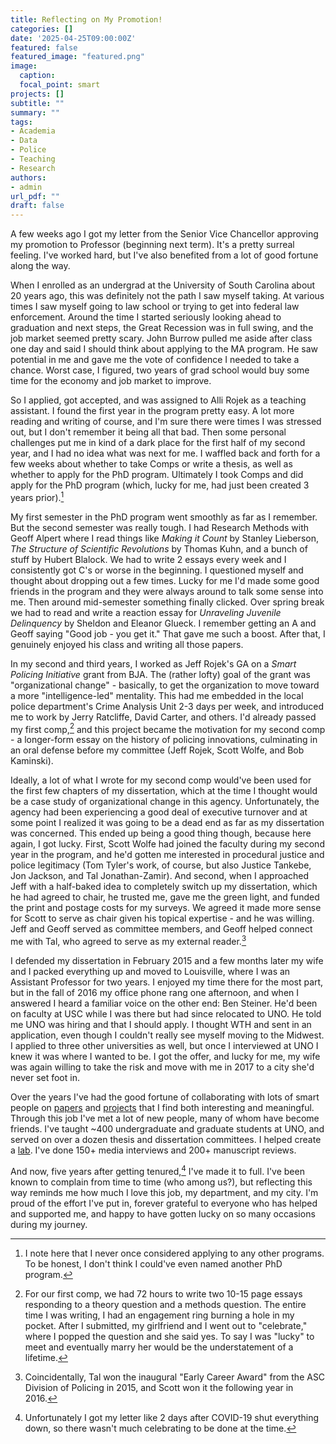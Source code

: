 ```yaml
---
title: Reflecting on My Promotion!
categories: []
date: '2025-04-25T09:00:00Z'
featured: false
featured_image: "featured.png"
image:
  caption: 
  focal_point: smart
projects: []
subtitle: ""
summary: ""
tags:
- Academia
- Data
- Police
- Teaching
- Research
authors: 
- admin
url_pdf: ""
draft: false
---
```


A few weeks ago I got my letter from the Senior Vice Chancellor approving my promotion to Professor (beginning next term). It's a pretty surreal feeling. I've worked hard, but I've also benefited from a lot of good fortune along the way.

When I enrolled as an undergrad at the University of South Carolina about 20 years ago, this was definitely not the path I saw myself taking. At various times I saw myself going to law school or trying to get into federal law enforcement. Around the time I started seriously looking ahead to graduation and next steps, the Great Recession was in full swing, and the job market seemed pretty scary. John Burrow pulled me aside after class one day and said I should think about applying to the MA program. He saw potential in me and gave me the vote of confidence I needed to take a chance. Worst case, I figured, two years of grad school would buy some time for the economy and job market to improve.

So I applied, got accepted, and was assigned to Alli Rojek as a teaching assistant. I found the first year in the program pretty easy. A lot more reading and writing of course, and I'm sure there were times I was stressed out, but I don't remember it being all that bad. Then some personal challenges put me in kind of a dark place for the first half of my second year, and I had no idea what was next for me. I waffled back and forth for a few weeks about whether to take Comps or write a thesis, as well as whether to apply for the PhD program. Ultimately I took Comps and did apply for the PhD program (which, lucky for me, had just been created 3 years prior).[^1]

[^1]: I note here that I never once considered applying to any other programs. To be honest, I don't think I could've even named another PhD program.

My first semester in the PhD program went smoothly as far as I remember. But the second semester was really tough. I had Research Methods with Geoff Alpert where I read things like *Making it Count* by Stanley Lieberson, *The Structure of Scientific Revolutions* by Thomas Kuhn, and a bunch of stuff by Hubert Blalock. We had to write 2 essays every week and I consistently got C's or worse in the beginning. I questioned myself and thought about dropping out a few times. Lucky for me I'd made some good friends in the program and they were always around to talk some sense into me. Then around mid-semester something finally clicked. Over spring break we had to read and write a reaction essay for *Unraveling Juvenile Delinquency* by Sheldon and Eleanor Glueck. I remember getting an A and Geoff saying "Good job - you get it." That gave me such a boost. After that, I genuinely enjoyed his class and writing all those papers.

In my second and third years, I worked as Jeff Rojek's GA on a *Smart Policing Initiative* grant from BJA. The (rather lofty) goal of the grant was "organizational change" - basically, to get the organization to move toward a more "intelligence-led" mentality. This had me embedded in the local police department's Crime Analysis Unit 2-3 days per week, and introduced me to work by Jerry Ratcliffe, David Carter, and others. I'd already passed my first comp,[^2] and this project became the motivation for my second comp - a longer-form essay on the history of policing innovations, culminating in an oral defense before my committee (Jeff Rojek, Scott Wolfe, and Bob Kaminski).

[^2]: For our first comp, we had 72 hours to write two 10-15 page essays responding to a theory question and a methods question. The entire time I was writing, I had an engagement ring burning a hole in my pocket. After I submitted, my girlfriend and I went out to "celebrate," where I popped the question and she said yes. To say I was "lucky" to meet and eventually marry her would be the understatement of a lifetime.

Ideally, a lot of what I wrote for my second comp would've been used for the first few chapters of my dissertation, which at the time I thought would be a case study of organizational change in this agency. Unfortunately, the agency had been experiencing a good deal of executive turnover and at some point I realized it was going to be a dead end as far as my dissertation was concerned. This ended up being a good thing though, because here again, I got lucky. First, Scott Wolfe had joined the faculty during my second year in the program, and he'd gotten me interested in procedural justice and police legitimacy (Tom Tyler's work, of course, but also Justice Tankebe, Jon Jackson, and Tal Jonathan-Zamir). And second, when I approached Jeff with a half-baked idea to completely switch up my dissertation, which he had agreed to chair, he trusted me, gave me the green light, and funded the print and postage costs for my surveys. We agreed it made more sense for Scott to serve as chair given his topical expertise - and he was willing. Jeff and Geoff served as committee members, and Geoff helped connect me with Tal, who agreed to serve as my external reader.[^3]

[^3]: Coincidentally, Tal won the inaugural "Early Career Award" from the ASC Division of Policing in 2015, and Scott won it the following year in 2016.

I defended my dissertation in February 2015 and a few months later my wife and I packed everything up and moved to Louisville, where I was an Assistant Professor for two years. I enjoyed my time there for the most part, but in the fall of 2016 my office phone rang one afternoon, and when I answered I heard a familiar voice on the other end: Ben Steiner. He'd been on faculty at USC while I was there but had since relocated to UNO. He told me UNO was hiring and that I should apply. I thought WTH and sent in an application, even though I couldn't really see myself moving to the Midwest. I applied to three other universities as well, but once I interviewed at UNO I knew it was where I wanted to be. I got the offer, and lucky for me, my wife was again willing to take the risk and move with me in 2017 to a city she'd never set foot in.

Over the years I've had the good fortune of collaborating with lots of smart people on [papers](https://jnix.netlify.app/publication/) and [projects](https://jnix.netlify.app/project/) that I find both interesting and meaningful. Through this job I've met a lot of new people, many of whom have become friends. I've taught \~400 undergraduate and graduate students at UNO, and served on over a dozen thesis and dissertation committees. I helped create a [lab](https://www.viprlab.org/). I've done 150+ media interviews and 200+ manuscript reviews.

And now, five years after getting tenured,[^4] I've made it to full. I've been known to complain from time to time (who among us?), but reflecting this way reminds me how much I love this job, my department, and my city. I'm proud of the effort I've put in, forever grateful to everyone who has helped and supported me, and happy to have gotten lucky on so many occasions during my journey.

[^4]: Unfortunately I got my letter like 2 days after COVID-19 shut everything down, so there wasn't much celebrating to be done at the time.
